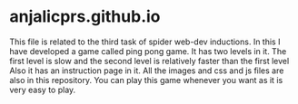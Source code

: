 # anjalicprs.github.io
This file is related to the third task of spider web-dev inductions.
In this I have developed a game called ping pong game.
It has two levels in it. The first level is slow and the second level is relatively faster than the first level
Also it has an instruction page in it.
All the images and css and js files are also in this repository.
You can play this game whenever you want as it is very easy to play.
